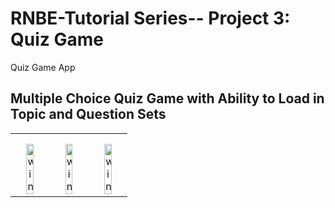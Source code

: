 # RNBE-Tutorial Series-- Project 3: Quiz Game
Quiz Game App

## Multiple Choice Quiz Game with Ability to Load  in Topic and Question Sets
<div align="center">
  <table>
    <tbody>
      <tr>
          <th align="center" height="15"></th>
          <th align="center" height="15"></th>
          <th align="center" height="15"></th>
      </tr>
      <tr>
        <td align="center">
         <a href="https://github.com/WabaScript/RNBE--Quiz"><img src="https://user-images.githubusercontent.com/59180399/88079425-aafe4e00-cb4b-11ea-8e87-e1a03a06f19c.PNG" title="Quiz" alt="win" width="50%" height="50%"></a>
        </td>
        <td align="center">
         <a href="https://github.com/WabaScript/RNBE--Quiz"><img src="https://user-images.githubusercontent.com/59180399/88079428-ad60a800-cb4b-11ea-8b8b-49d149b9b3bb.PNG" title="Quiz" alt="win" width="50%" height="50%"></a>
        </td>
        <td align="center">
         <a href="https://github.com/WabaScript/RNBE--Quiz"><img src="https://user-images.githubusercontent.com/59180399/88079434-ae91d500-cb4b-11ea-8eef-acef03a68aaa.PNG" title="Quiz" alt="win" width="50%" height="50%"></a>
        </td>
      </tr>
    </tbody>
  </table>
</div>

